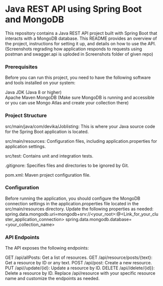 # Java REST API using Spring Boot and MongoDB


This repository contains a Java REST API project built with Spring Boot that interacts with a MongoDB database. This README provides an overview of the project, instructions for setting it up, and details on how to use the API.
(Screenshots regrading how application responds to requests using postman and swagger.api is uploded in Screenshots folder of given repo)

### Prerequisites
Before you can run this project, you need to have the following software and tools installed on your system:

Java JDK (Java 8 or higher)</br>
Apache Maven
MongoDB (Make sure MongoDB is running and accessible or you can use Mongo Atlas and create your collection there)

### Project Structure
src/main/java/com/devika/Joblisting: This is where your Java source code for the Spring Boot application is located.

src/main/resources: Configuration files, including application.properties for application settings.

src/test: Contains unit and integration tests.

.gitignore: Specifies files and directories to be ignored by Git.

pom.xml: Maven project configuration file.

### Configuration
Before running the application, you should configure the MongoDB connection settings in the application.properties file located in the src/main/resources directory. Update the following properties as needed:
spring.data.mongodb.uri=mongodb+srv://<your_root>:<password>@<Link_for_your_cluster_application_connection>
spring.data.mongodb.database=<your_collection_name>

### API Endpoints
The API exposes the following endpoints:

GET /api/allPosts: Get a list of resources.
GET /api/resource/posts/{text}: Get a resource by ID or any text.
POST /api/post: Create a new resource.
PUT /api//update/{id}: Update a resource by ID.
DELETE /api//delete/{id}}: Delete a resource by ID.
Replace /api/resource with your specific resource name and customize the endpoints as needed.
